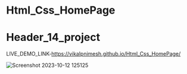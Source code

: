 # Html_Css_HomePage
# Header_14_project
LIVE_DEMO_LINK-https://vikalpnimesh.github.io/Html_Css_HomePage/

![Screenshot 2023-10-12 125125](https://github.com/vaibhavnimesh1/Header_14_project/assets/98076349/38c8abd2-697f-4a1c-8471-b3b4efb0be69)
